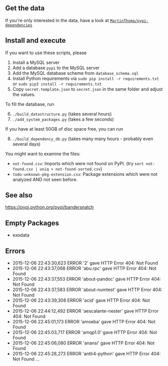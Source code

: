 ## Get the data

If you're only interested in the data, have a look at
[`MartinThoma/pypi-dependencies`](https://github.com/MartinThoma/pypi-dependencies)


## Install and execute

If you want to use these scripts, please

1. Install a MySQL server
2. Add a database `pypi` to the MySQL server
3. Add the MySQL database scheme from `database_schema.sql`
4. Install Python requirements via `sudo pip install -r requirements.txt`
   or `sudo pip3 install -r requirements.txt`
5. Copy `secret.template.json` to `secret.json` in the same folder and adjust
   the values.

To fill the database, run

6. `./build_datastructure.py` (takes several hours)
7. `./add_system_packages.py` (takes a few seconds)

If you have at least 50GB of disc space free, you can run

8. `./build_dependency_db.py` (takes many many hours - probably even several days)

You might want to examine the files:

* `not-found.csv`: Imports which were not found on PyPI.
   (try `sort not-found.csv | uniq > not-found-sorted.csv`)
* `todo-unknown-pkg-extension.csv`: Package extensions which were not analyzed
  AND not seen before.

## See also
https://pypi.python.org/pypi/bandersnatch


## Empty Packages
* exodata

## Errors

* 2015-12-06 22:43:30,623 ERROR '2' gave HTTP Error 404: Not Found
* 2015-12-06 22:43:37,068 ERROR 'abu.rpc' gave HTTP Error 404: Not Found
* 2015-12-06 22:43:37,553 ERROR 'about-pandoc' gave HTTP Error 404: Not Found
* 2015-12-06 22:43:37,583 ERROR 'about-numtest' gave HTTP Error 404: Not Found
* 2015-12-06 22:43:39,308 ERROR 'acid' gave HTTP Error 404: Not Found
* 2015-12-06 22:44:12,492 ERROR 'aescalante-nester' gave HTTP Error 404: Not Found
* 2015-12-06 22:45:01,173 ERROR 'amoeba' gave HTTP Error 404: Not Found
* 2015-12-06 22:45:03,717 ERROR 'amqp1.0' gave HTTP Error 404: Not Found
* 2015-12-06 22:45:06,080 ERROR 'anansi' gave HTTP Error 404: Not Found
* 2015-12-06 22:45:28,273 ERROR 'antlr4-python' gave HTTP Error 404: Not Found
...